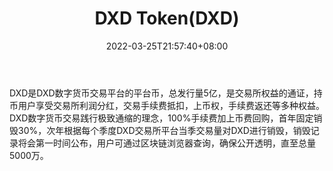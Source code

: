 ﻿---
weight: 
title: "DXD Token(DXD)"
description: "DXD是DXD数字货币交易平台的平台币，总发行量5亿，是交易所权益的通证，持币用户享受交易所利润分红，交易手续费抵扣，上币权，手续费返还等多种权益"
date: 2022-03-25T21:57:40+08:00
lastmod: 2022-03-25T16:45:40+08:00
draft: false
authors: ["Metabd"]
featuredImage: "dxd-tokendxd.webp"
link: ""
tags: ["数字代币","DXD Token(DXD)"]
categories: ["navigation"]
navigation: ["数字代币"]
lightgallery: true
toc: true
pinned: false
recommend: false
recommend1: false
---
DXD是DXD数字货币交易平台的平台币，总发行量5亿，是交易所权益的通证，持币用户享受交易所利润分红，交易手续费抵扣，上币权，手续费返还等多种权益。
DXD数字货币交易践行极致通缩的理念，100%手续费加上币费回购，首年固定销毁30%，次年根据每个季度DXD交易所平台当季交易量对DXD进行销毁，销毁记录将会第一时间公布，用户可通过区块链浏览器查询，确保公开透明，直至总量5000万。
